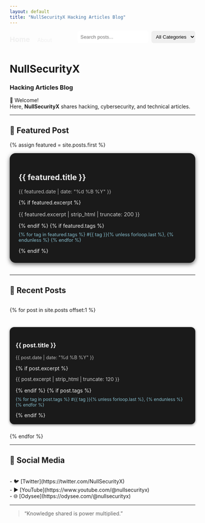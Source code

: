 ```yaml
---
layout: default
title: "NullSecurityX Hacking Articles Blog"
---
```


<!-- HEADER / NAVIGATION -->
<header style="display: flex; justify-content: space-between; align-items: center; margin-bottom: 2rem;">
  <div>
    <a href="{{ "/" | relative_url }}" style="text-decoration: none; color: #f0f0f0; font-weight: bold; font-size: 1.2rem;">Home</a>
    <a href="{{ "/about" | relative_url }}" style="text-decoration: none; color: #f0f0f0; margin-left: 1rem;">About</a>
  </div>

  <form id="searchForm" style="display: flex; gap: 0.5rem;">
    <input type="text" id="searchInput" placeholder="Search posts..." style="padding: 0.5rem; border-radius: 6px; border: none;">
    <select id="categorySelect" style="padding: 0.5rem; border-radius: 6px; border: none;">
      <option value="">All Categories</option>
      {% assign all_tags = site.posts | map: "tags" | join: "," | split: "," | uniq | sort %}
      {% for tag in all_tags %}
        {% if tag != "" %}
        <option value="{{ tag }}">{{ tag }}</option>
        {% endif %}
      {% endfor %}
    </select>
  </form>
</header>

# NullSecurityX
### Hacking Articles Blog

👋 Welcome!  
Here, **NullSecurityX** shares hacking, cybersecurity, and technical articles.  

---

## 🌟 Featured Post

{% assign featured = site.posts.first %}
<div class="featured-post" style="background-color: #1a1a1a; padding: 1.5rem; border-radius: 16px; box-shadow: 0 4px 12px rgba(0,0,0,0.6); margin-bottom: 2rem; transition: transform 0.2s, box-shadow 0.2s;">
  <a href="{{ featured.url | relative_url }}" style="text-decoration: none; color: #f0f0f0;">
    <h2>{{ featured.title }}</h2>
    <p style="font-size: 0.85rem; color: #bbbbbb;">{{ featured.date | date: "%d %B %Y" }}</p>
    {% if featured.excerpt %}
    <p style="font-size: 0.9rem; color: #cccccc;">{{ featured.excerpt | strip_html | truncate: 200 }}</p>
    {% endif %}
    {% if featured.tags %}
    <p style="font-size: 0.8rem; color: #88c0d0; margin-top: 0.5rem;">
      {% for tag in featured.tags %}
      <span>#{{ tag }}</span>{% unless forloop.last %}, {% endunless %}
      {% endfor %}
    </p>
    {% endif %}
  </a>
</div>

---

## 📑 Recent Posts

<div id="postsGrid" style="display: grid; grid-template-columns: repeat(auto-fit, minmax(280px, 1fr)); gap: 1.5rem;">

{% for post in site.posts offset:1 %}
<div class="post-card" style="background-color: #1a1a1a; padding: 1rem; border-radius: 12px; box-shadow: 0 2px 6px rgba(0,0,0,0.5); transition: transform 0.2s, box-shadow 0.2s;">
  <a href="{{ post.url | relative_url }}" style="text-decoration: none; color: #f0f0f0;" data-tags="{{ post.tags | join: ',' }}">
    <h3>{{ post.title }}</h3>
    <p style="font-size: 0.8rem; color: #bbbbbb;">{{ post.date | date: "%d %B %Y" }}</p>
    {% if post.excerpt %}
    <p style="font-size: 0.85rem; color: #cccccc;">{{ post.excerpt | strip_html | truncate: 120 }}</p>
    {% endif %}
    {% if post.tags %}
    <p style="font-size: 0.75rem; color: #88c0d0; margin-top: 0.5rem;">
      {% for tag in post.tags %}
      <span>#{{ tag }}</span>{% unless forloop.last %}, {% endunless %}
      {% endfor %}
    </p>
    {% endif %}
  </a>
</div>
{% endfor %}

</div>

<style>
  .featured-post:hover,
  .post-card:hover {
    transform: scale(1.03);
    box-shadow: 0 6px 18px rgba(0,0,0,0.8);
  }

  @media (max-width: 768px) {
    header {
      flex-direction: column;
      gap: 1rem;
    }
    #searchForm {
      width: 100%;
      justify-content: flex-start;
    }
  }
</style>

<script>
  const searchInput = document.getElementById('searchInput');
  const categorySelect = document.getElementById('categorySelect');
  const postsGrid = document.getElementById('postsGrid');
  const posts = Array.from(postsGrid.children);

  function filterPosts() {
    const searchText = searchInput.value.toLowerCase();
    const category = categorySelect.value.toLowerCase();

    posts.forEach(post => {
      const title = post.querySelector('h3').innerText.toLowerCase();
      const tags = post.querySelector('a').dataset.tags.toLowerCase();
      const matchesSearch = title.includes(searchText);
      const matchesCategory = !category || tags.includes(category);

      post.style.display = (matchesSearch && matchesCategory) ? 'block' : 'none';
    });
  }

  searchInput.addEventListener('input', filterPosts);
  categorySelect.addEventListener('change', filterPosts);
</script>

---

## 🔗 Social Media

<div style="display: flex; gap: 1rem; margin-top: 1rem;"><br>
- 🐦 [Twitter](https://twitter.com/NullSecurityX)  
<br>- ▶️ [YouTube](https://www.youtube.com/@nullsecurityx)  
<br>- 🌐 [Odysee](https://odysee.com/@nullsecurityx)  
</div>

---

> “Knowledge shared is power multiplied.”
